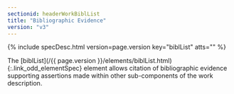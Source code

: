 ```yaml
---
sectionid: headerWorkBiblList
title: "Bibliographic Evidence"
version: "v3"
---
```






{% include specDesc.html version=page.version key="biblList" atts="" %}



The [biblList](/{{ page.version }}/elements/biblList.html){:.link_odd_elementSpec} element allows citation of bibliographic evidence
supporting assertions made within other sub-components of the work description.

